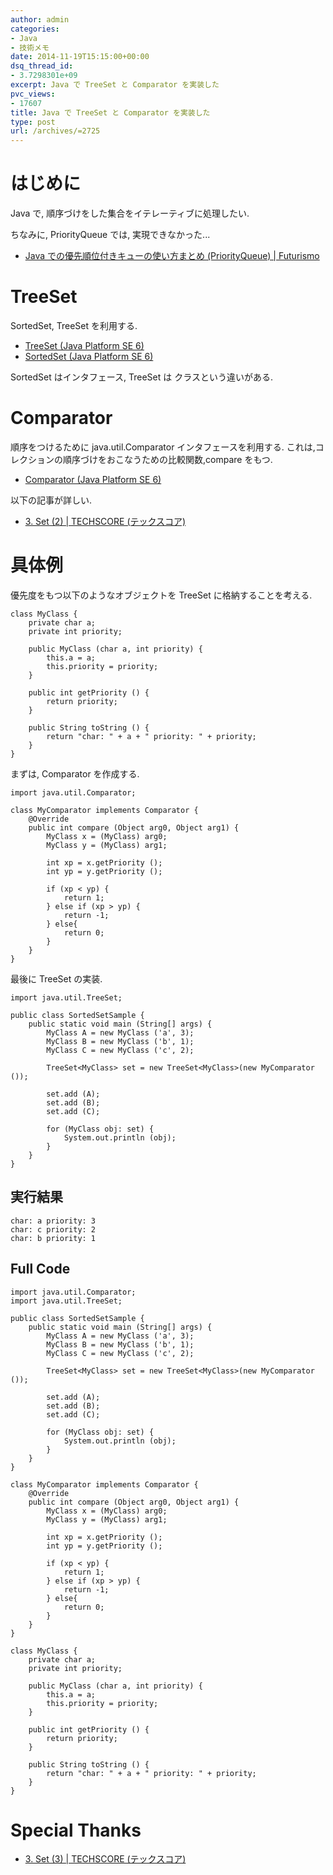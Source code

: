```yaml
---
author: admin
categories:
- Java
- 技術メモ
date: 2014-11-19T15:15:00+00:00
dsq_thread_id:
- 3.7298301e+09
excerpt: Java で TreeSet と Comparator を実装した
pvc_views:
- 17607
title: Java で TreeSet と Comparator を実装した
type: post
url: /archives/=2725
---
```


はじめに
========

Java で, 順序づけをした集合をイテレーティブに処理したい.

ちなみに, PriorityQueue では, 実現できなかった...

-   [Java での優先順位付きキューの使い方まとめ (PriorityQueue) |
    Futurismo](https://futurismo.biz/archives/2723)

TreeSet
=======

SortedSet, TreeSet を利用する.

-   [TreeSet (Java Platform
    SE 6)](https://docs.oracle.com/javase/jp/6/api/java/util/TreeSet.html)
-   [SortedSet (Java Platform
    SE 6)](https://docs.oracle.com/javase/jp/6/api/java/util/SortedSet.html)

SortedSet はインタフェース, TreeSet は クラスという違いがある.

Comparator
==========

順序をつけるために java.util.Comparator インタフェースを利用する.
これは,コレクションの順序づけをおこなうための比較関数,compare をもつ.

-   [Comparator (Java Platform
    SE 6)](https://docs.oracle.com/javase/jp/6/api/java/util/Comparator.html)

以下の記事が詳しい.

-   [3. Set (2) | TECHSCORE
    (テックスコア)](http://www.techscore.com/tech/Java/JavaSE/Utility/3-2/)

具体例
======

優先度をもつ以下のようなオブジェクトを TreeSet に格納することを考える.

``` {.java}
class MyClass {
    private char a;
    private int priority;

    public MyClass (char a, int priority) {
        this.a = a;
        this.priority = priority;
    }

    public int getPriority () {
        return priority;
    }

    public String toString () {
        return "char: " + a + " priority: " + priority;
    }
}
```

まずは, Comparator を作成する.

``` {.java}
import java.util.Comparator;

class MyComparator implements Comparator {
    @Override
    public int compare (Object arg0, Object arg1) {
        MyClass x = (MyClass) arg0;
        MyClass y = (MyClass) arg1;

        int xp = x.getPriority ();
        int yp = y.getPriority ();      

        if (xp < yp) {
            return 1;
        } else if (xp > yp) {
            return -1;
        } else{
            return 0;
        }
    }
}
```

最後に TreeSet の実装.

``` {.java}
import java.util.TreeSet;

public class SortedSetSample {
    public static void main (String[] args) {
        MyClass A = new MyClass ('a', 3);       
        MyClass B = new MyClass ('b', 1);
        MyClass C = new MyClass ('c', 2);

        TreeSet<MyClass> set = new TreeSet<MyClass>(new MyComparator ());

        set.add (A);
        set.add (B);
        set.add (C);

        for (MyClass obj: set) {
            System.out.println (obj);
        }
    }
}
```

実行結果
--------

``` {.language}
char: a priority: 3
char: c priority: 2
char: b priority: 1
```

Full Code
---------

``` {.java}
import java.util.Comparator;
import java.util.TreeSet;

public class SortedSetSample {
    public static void main (String[] args) {
        MyClass A = new MyClass ('a', 3);       
        MyClass B = new MyClass ('b', 1);
        MyClass C = new MyClass ('c', 2);

        TreeSet<MyClass> set = new TreeSet<MyClass>(new MyComparator ());

        set.add (A);
        set.add (B);
        set.add (C);

        for (MyClass obj: set) {
            System.out.println (obj);
        }
    }
}

class MyComparator implements Comparator {
    @Override
    public int compare (Object arg0, Object arg1) {
        MyClass x = (MyClass) arg0;
        MyClass y = (MyClass) arg1;

        int xp = x.getPriority ();
        int yp = y.getPriority ();      

        if (xp < yp) {
            return 1;
        } else if (xp > yp) {
            return -1;
        } else{
            return 0;
        }
    }
}

class MyClass {
    private char a;
    private int priority;

    public MyClass (char a, int priority) {
        this.a = a;
        this.priority = priority;
    }

    public int getPriority () {
        return priority;
    }

    public String toString () {
        return "char: " + a + " priority: " + priority;
    }
}
```

Special Thanks
==============

-   [3. Set (3) | TECHSCORE
    (テックスコア)](http://www.techscore.com/tech/Java/JavaSE/Utility/3-3/)

